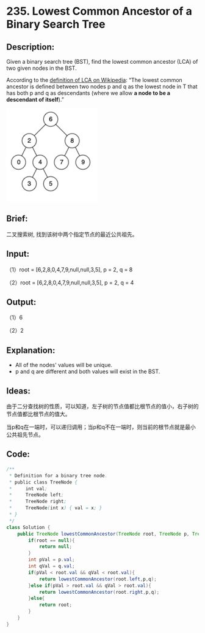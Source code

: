 # 235. Lowest Common Ancestor of a Binary Search Tree

## Description:

Given a binary search tree (BST), find the lowest common ancestor (LCA) of two given nodes in the BST.

According to the [definition of LCA on Wikipedia](https://en.wikipedia.org/wiki/Lowest_common_ancestor): “The lowest common ancestor is defined between two nodes p and q as the lowest node in T that has both p and q as descendants (where we allow **a node to be a descendant of itself**).”

![](https://github.com/HoqiheChen/LeetCode/blob/master/res/235.jpg)

## Brief:

二叉搜索树, 找到该树中两个指定节点的最近公共祖先。

## Input:

（1）root = [6,2,8,0,4,7,9,null,null,3,5], p = 2, q = 8

（2）root = [6,2,8,0,4,7,9,null,null,3,5], p = 2, q = 4

## Output:

（1）6

（2）2

## Explanation:

- All of the nodes' values will be unique.
- p and q are different and both values will exist in the BST.

## Ideas:

 由于二分查找树的性质，可以知道，左子树的节点值都比根节点的值小，右子树的节点值都比根节点的值大。

当p和q在一端时，可以递归调用；当p和q不在一端时，则当前的根节点就是最小公共祖先节点。

## Code:

```java
/**
 * Definition for a binary tree node.
 * public class TreeNode {
 *     int val;
 *     TreeNode left;
 *     TreeNode right;
 *     TreeNode(int x) { val = x; }
 * }
 */
class Solution {
    public TreeNode lowestCommonAncestor(TreeNode root, TreeNode p, TreeNode q) {
        if(root == null){
            return null;
        }
        int pVal = p.val;
        int qVal = q.val;
        if(pVal < root.val && qVal < root.val){
            return lowestCommonAncestor(root.left,p,q);
        }else if(pVal > root.val && qVal > root.val){
            return lowestCommonAncestor(root.right,p,q);
        }else{
            return root;
        }
    }
}
```

